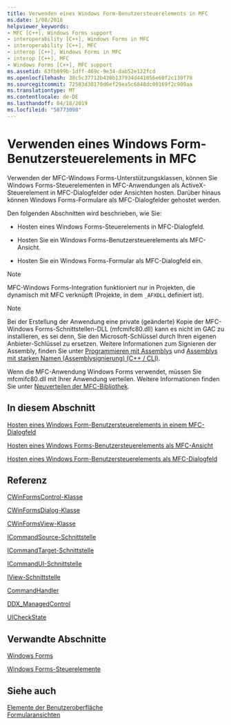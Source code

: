 ```yaml
---
title: Verwenden eines Windows Form-Benutzersteuerelements in MFC
ms.date: 1/08/2018
helpviewer_keywords:
- MFC [C++], Windows Forms support
- interoperability [C++], Windows Forms in MFC
- interoperability [C++], MFC
- interop [C++], Windows Forms in MFC
- interop [C++], MFC
- Windows Forms [C++], MFC support
ms.assetid: 63fb099b-1dff-469c-9e34-dab52e122fcd
ms.openlocfilehash: 38c5c37712b430b137934d441056e60f2c130f78
ms.sourcegitcommit: 72583d30170d6ef29ea5c6848dc00169f2c909aa
ms.translationtype: MT
ms.contentlocale: de-DE
ms.lasthandoff: 04/18/2019
ms.locfileid: "58773098"
---
```

# <a name="using-a-windows-form-user-control-in-mfc"></a>Verwenden eines Windows Form-Benutzersteuerelements in MFC

Verwenden der MFC-Windows Forms-Unterstützungsklassen, können Sie Windows Forms-Steuerelementen in MFC-Anwendungen als ActiveX-Steuerelement in MFC-Dialogfelder oder Ansichten hosten. Darüber hinaus können Windows Forms-Formulare als MFC-Dialogfelder gehostet werden.

Den folgenden Abschnitten wird beschrieben, wie Sie:

- Hosten eines Windows Forms-Steuerelements in MFC-Dialogfeld.

- Hosten Sie ein Windows Forms-Benutzersteuerelements als MFC-Ansicht.

- Hosten Sie ein Windows Forms-Formular als MFC-Dialogfeld ein.

> [!NOTE]
> MFC-Windows Forms-Integration funktioniert nur in Projekten, die dynamisch mit MFC verknüpft (Projekte, in dem `_AFXDLL` definiert ist).

> [!NOTE]
> Bei der Erstellung der Anwendung eine private (geänderte) Kopie der MFC-Windows Forms-Schnittstellen-DLL (mfcmifc80.dll) kann es nicht im GAC zu installieren, es sei denn, Sie den Microsoft-Schlüssel durch Ihren eigenen Anbieter-Schlüssel zu ersetzen. Weitere Informationen zum Signieren der Assembly, finden Sie unter [Programmieren mit Assemblys](/dotnet/framework/app-domains/programming-with-assemblies) und [Assemblys mit starken Namen (Assemblysignierung) (C++ / CLI)](../dotnet/strong-name-assemblies-assembly-signing-cpp-cli.md).

Wenn die MFC-Anwendung Windows Forms verwendet, müssen Sie mfcmifc80.dll mit Ihrer Anwendung verteilen. Weitere Informationen finden Sie unter [Neuverteilen der MFC-Bibliothek](../windows/redistributing-the-mfc-library.md).

## <a name="in-this-section"></a>In diesem Abschnitt

[Hosten eines Windows Form-Benutzersteuerelements in einem MFC-Dialogfeld](../dotnet/hosting-a-windows-form-user-control-in-an-mfc-dialog-box.md)

[Hosten eines Windows Forms-Benutzersteuerelements als MFC-Ansicht](../dotnet/hosting-a-windows-forms-user-control-as-an-mfc-view.md)

[Hosten eines Windows Form-Benutzersteuerelements als MFC-Dialogfeld](../dotnet/hosting-a-windows-form-user-control-as-an-mfc-dialog-box.md)

## <a name="reference"></a>Referenz

[CWinFormsControl-Klasse](../mfc/reference/cwinformscontrol-class.md)

[CWinFormsDialog-Klasse](../mfc/reference/cwinformsdialog-class.md)

[CWinFormsView-Klasse](../mfc/reference/cwinformsview-class.md)

[ICommandSource-Schnittstelle](../mfc/reference/icommandsource-interface.md)

[ICommandTarget-Schnittstelle](../mfc/reference/icommandtarget-interface.md)

[ICommandUI-Schnittstelle](../mfc/reference/icommandui-interface.md)

[IView-Schnittstelle](../mfc/reference/iview-interface.md)

[CommandHandler](../atl/commandhandler.md)

[DDX_ManagedControl](../mfc/reference/standard-dialog-data-exchange-routines.md#ddx_managedcontrol)

[UICheckState](../mfc/reference/uicheckstate-enumeration.md)

## <a name="related-sections"></a>Verwandte Abschnitte

[Windows Forms](/dotnet/framework/winforms/index)

[Windows Forms-Steuerelemente](/dotnet/framework/winforms/controls/index)

## <a name="see-also"></a>Siehe auch

[Elemente der Benutzeroberfläche](../mfc/user-interface-elements-mfc.md)<br/>
[Formularansichten](../mfc/form-views-mfc.md)
